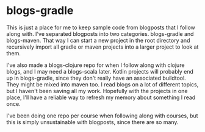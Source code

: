 # blogs-gradle #

This is just a place for me to keep sample code from blogposts that I follow
along with.  I've separated blogposts into two categories.  blogs-gradle and
blogs-maven.  That way I can start a new project in the root directory and
recursively import all gradle or maven projects into a larger project to look at
them.  

I've also made a blogs-clojure repo for when I follow along with clojure
blogs, and I may need a blogs-scala later.  Kotlin projects will probably end up
in blogs-gradle, since they don't really have an associated buildtool.  They
might be mixed into maven too.  I read blogs on a lot of different topics, but I
haven't been saving all my work.  Hopefully with the projects in one place, I'll
have a reliable way to refresh my memory about something I read once.

I've been doing one repo per course when following along with courses, but this
is simply unsustainable with blogposts, since there are so many.
